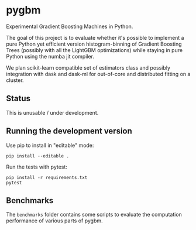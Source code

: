 # pygbm

Experimental Gradient Boosting Machines in Python.

The goal of this project is to evaluate whether it's possible to implement a
pure Python yet efficient version histogram-binning of Gradient Boosting Trees
(possibly with all the LightGBM optimizations) while staying in pure Python
using the numba jit compiler.

We plan scikit-learn compatible set of estimators class and possibly integration
with dask and dask-ml for out-of-core and distributed fitting on a cluster.

## Status

This is unusable / under development.

## Running the development version

Use pip to install in "editable" mode:

    pip install --editable .

Run the tests with pytest:

    pip install -r requirements.txt
    pytest

## Benchmarks

The `benchmarks` folder contains some scripts to evaluate the computation
performance of various parts of pygbm.
